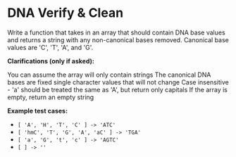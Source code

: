 # DNA Verify & Clean

Write a function that takes in an array that should contain DNA base values and returns a string with any non-canonical bases removed. Canonical base values are 'C', 'T', 'A', and 'G'.

**Clarifications (only if asked):**

You can assume the array will only contain strings
The canonical DNA bases are fixed single character values that will not change
Case insensitive - 'a' should be treated the same as 'A', but return only capitals
If the array is empty, return an empty string

**Example test cases:**

- `[ 'A', 'H', 'T', 'C' ] -> 'ATC'`
- `[ 'hmC', 'T', 'G', 'A', 'aC' ] -> 'TGA'`
- `[ 'a', 'G', 't', 'c' ] -> 'AGTC'`
- `[ ] -> ''`